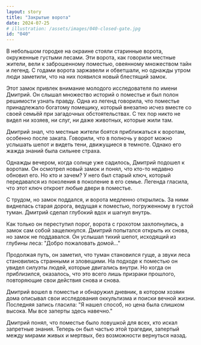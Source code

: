```yaml
---
layout: story
title: "Закрытые ворота"
date: 2024-07-25
# illustration: /assets/images/040-closed-gate.jpg
id: "040"
---
```


В небольшом городке на окраине стояли старинные ворота, окруженные густыми лесами. Эти ворота, как говорили местные жители, вели к заброшенному поместью, овеянному множеством тайн и легенд. С годами ворота заржавели и обветшали, но однажды утром люди заметили, что на них появился новый блестящий замок.

Этот замок привлек внимание молодого исследователя по имени Дмитрий. Он слышал множество историй о поместье и был полон решимости узнать правду. Одна из легенд говорила, что поместье принадлежало богатому помещику, который внезапно исчез вместе со своей семьёй при загадочных обстоятельствах. С тех пор никто не видел ни хозяев, ни слуг, ни даже животных, которые жили там.

Дмитрий знал, что местные жители боятся приближаться к воротам, особенно после заката. Говорили, что в полночь у ворот можно услышать шепот и видеть тени, движущиеся в темноте. Однако его жажда знаний была сильнее страха.

Однажды вечером, когда солнце уже садилось, Дмитрий подошел к воротам. Он осмотрел новый замок и понял, что кто-то недавно обновил его. Но кто и зачем? У него был старый ключ, который передавался из поколения в поколение в его семье. Легенда гласила, что этот ключ откроет любые двери в поместье.

С трудом, но замок поддался, и ворота медленно открылись. За ними виднелась старая дорога, ведущая к поместью, погруженному в густой туман. Дмитрий сделал глубокий вдох и шагнул внутрь.

Как только он переступил порог, ворота с грохотом захлопнулись, а замок сам собой защелкнулся. Дмитрий попытался открыть их снова, но замок не поддавался. Он услышал тихий шепот, исходящий из глубины леса: "Добро пожаловать домой..."

Продолжая путь, он заметил, что туман становился гуще, а звуки леса становились странными и зловещими. На подходе к поместью он увидел силуэты людей, которые двигались внутри. Но когда он приблизился, оказалось, что это всего лишь призраки прошлого, повторяющие свои действия снова и снова.

Дмитрий вошел в поместье и обнаружил дневник, в котором хозяин дома описывал свои исследования оккультизма и поиски вечной жизни. Последняя запись гласила: "Я нашел способ, но цена была слишком высока. Мы все заперты здесь навечно."

Дмитрий понял, что поместье было ловушкой для всех, кто искал запретные знания. Теперь он был частью этой трагедии, запертый между мирами живых и мертвых, без возможности вернуться назад.